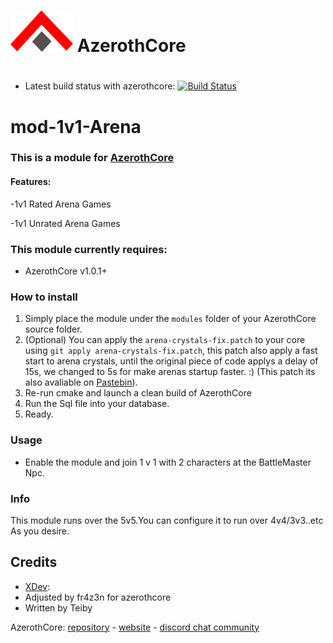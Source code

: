# ![logo](https://raw.githubusercontent.com/azerothcore/azerothcore.github.io/master/images/logo-github.png) AzerothCore
#
- Latest build status with azerothcore: [![Build Status](https://travis-ci.org/azerothcore/mod-1v1-arena.svg?branch=master)](https://travis-ci.org/azerothcore/mod-1v1-arena)
# mod-1v1-Arena
### This is a module for [AzerothCore](http://www.azerothcore.org)

#### Features:
-1v1 Rated Arena Games

-1v1 Unrated Arena Games


### This module currently requires:
- AzerothCore v1.0.1+

### How to install
1. Simply place the module under the `modules` folder of your AzerothCore source folder.
2. (Optional) You can apply the ``arena-crystals-fix.patch`` to your core using ``git apply arena-crystals-fix.patch``, this patch also apply a fast start to arena crystals, until the original piece of code applys a delay of 15s, we changed to 5s for make arenas startup faster. :) (This patch its also avaliable on [Pastebin](https://pastebin.com/raw/Jw8XexQy)).
3. Re-run cmake and launch a clean build of AzerothCore
4. Run the Sql file into your database.
5. Ready.

### Usage
- Enable the module and join 1 v 1 with 2 characters at the BattleMaster Npc.

### Info
This module runs over the 5v5.You can configure it to run over 4v4/3v3..etc As you desire.


## Credits
* [XDev](https://github.com/XdevTLKWoW): 
* Adjusted by fr4z3n for azerothcore
* Written by Teiby



AzerothCore: [repository](https://github.com/azerothcore) - [website](http://azerothcore.org) - [discord chat community](https://discord.gg/PaqQRkd)
